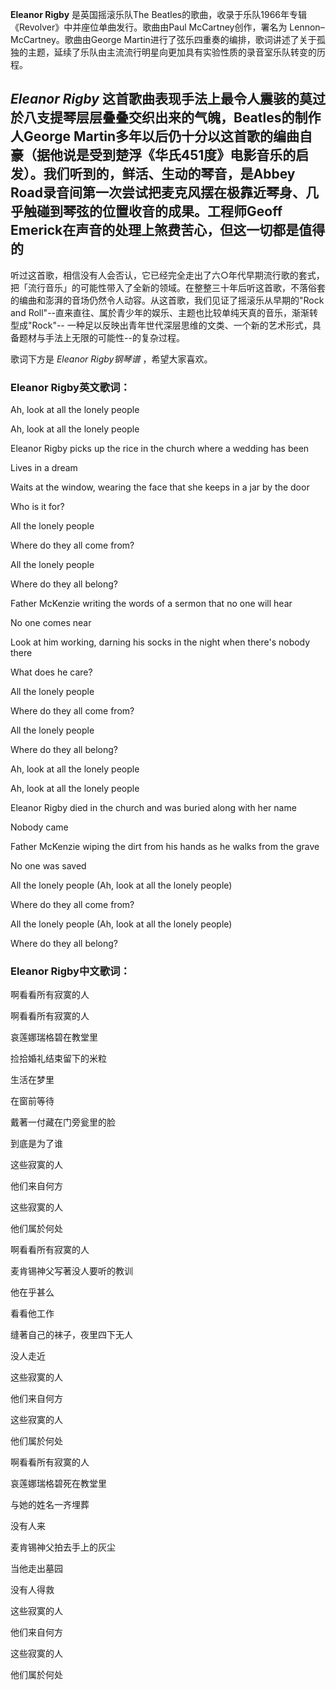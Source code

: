 

**Eleanor Rigby** 是英国摇滚乐队The Beatles的歌曲，收录于乐队1966年专辑《Revolver》中并座位单曲发行。歌曲由Paul
McCartney创作，署名为 Lennon–McCartney。歌曲由George
Martin进行了弦乐四重奏的编排，歌词讲述了关于孤独的主题，延续了乐队由主流流行明星向更加具有实验性质的录音室乐队转变的历程。

_Eleanor Rigby_ 这首歌曲表现手法上最令人震骇的莫过於八支提琴层层叠叠交织出来的气魄，Beatles的制作人George
Martin多年以后仍十分以这首歌的编曲自豪（据他说是受到楚浮《华氏451度》电影音乐的启发）。我们听到的，鲜活、生动的琴音，是Abbey
Road录音间第一次尝试把麦克风摆在极靠近琴身、几乎触碰到琴弦的位置收音的成果。工程师Geoff Emerick在声音的处理上煞费苦心，但这一切都是值得的
--
听过这首歌，相信没有人会否认，它已经完全走出了六○年代早期流行歌的套式，把「流行音乐」的可能性带入了全新的领域。在整整三十年后听这首歌，不落俗套的编曲和澎湃的音场仍然令人动容。从这首歌，我们见证了摇滚乐从早期的"Rock
and Roll"--直来直往、属於青少年的娱乐、主题也比较单纯天真的音乐，渐渐转型成"Rock"--
一种足以反映出青年世代深层思维的文类、一个新的艺术形式，具备题材与手法上无限的可能性--的复杂过程。

歌词下方是 _Eleanor Rigby钢琴谱_ ，希望大家喜欢。

### Eleanor Rigby英文歌词：

Ah, look at all the lonely people

Ah, look at all the lonely people

Eleanor Rigby picks up the rice in the church where a wedding has been

Lives in a dream

Waits at the window, wearing the face that she keeps in a jar by the door

Who is it for?

All the lonely people

Where do they all come from?

All the lonely people

Where do they all belong?

Father McKenzie writing the words of a sermon that no one will hear

No one comes near

Look at him working, darning his socks in the night when there's nobody there

What does he care?

All the lonely people

Where do they all come from?

All the lonely people

Where do they all belong?

Ah, look at all the lonely people

Ah, look at all the lonely people

Eleanor Rigby died in the church and was buried along with her name

Nobody came

Father McKenzie wiping the dirt from his hands as he walks from the grave

No one was saved

All the lonely people (Ah, look at all the lonely people)

Where do they all come from?

All the lonely people (Ah, look at all the lonely people)

Where do they all belong?

### Eleanor Rigby中文歌词：

啊看看所有寂寞的人

啊看看所有寂寞的人

哀莲娜瑞格碧在教堂里

捡拾婚礼结束留下的米粒

生活在梦里

在窗前等待

戴著一付藏在门旁瓮里的脸

到底是为了谁

这些寂寞的人

他们来自何方

这些寂寞的人

他们属於何处

啊看看所有寂寞的人

麦肯锡神父写著没人要听的教训

他在乎甚么

看看他工作

缝著自己的袜子，夜里四下无人

没人走近

这些寂寞的人

他们来自何方

这些寂寞的人

他们属於何处

啊看看所有寂寞的人

哀莲娜瑞格碧死在教堂里

与她的姓名一齐埋葬

没有人来

麦肯锡神父拍去手上的灰尘

当他走出墓园

没有人得救

这些寂寞的人

他们来自何方

这些寂寞的人

他们属於何处

